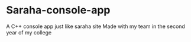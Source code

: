 # Saraha-console-app

A C++ console app just like saraha site Made with my team in the second year of my college 
